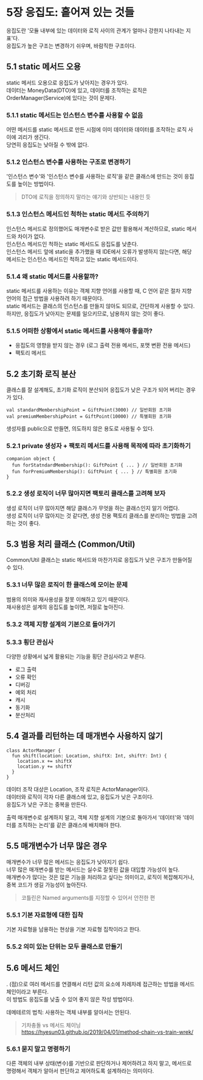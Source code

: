 # 5장 응집도: 흩어져 있는 것들

응집도란 '모듈 내부에 있는 데이터와 로직 사이의 관계가 얼마나 강한지 나타내는 지표'다.  
응집도가 높은 구조는 변경하기 쉬우며, 바람직한 구조이다.  


## 5.1 static 메서드 오용

static 메서드 오용으로 응집도가 낮아지는 경우가 있다.  
데이터는 MoneyData(DTO)에 있고, 데이터를 조작하는 로직은 OrderManager(Service)에 있다는 것이 문제다.  

### 5.1.1 static 메서드는 인스턴스 변수를 사용할 수 없음  

어떤 메서드를 static 메서드로 만든 시점에 이미 데이터와 데이터를 조작하는 로직 사이에 괴리가 생긴다.  
당연히 응집도는 낮아질 수 밖에 없다.  

### 5.1.2 인스턴스 변수를 사용하는 구조로 변경하기

'인스턴스 변수'와 '인스턴스 변수를 사용하는 로직'을 같은 클래스에 만드는 것이 응집도를 높이는 방법이다.  

> DTO에 로직을 정의하지 말라는 얘기와 상반되는 내용인 듯

### 5.1.3 인스턴스 메서드인 척하는 static 메서드 주의하기

인스턴스 메서드로 정의했어도 매개변수로 받은 값만 활용해서 계산하므로, static 메서드와 차이가 없다.  
인스턴스 메서드인 척하는 static 메서드도 응집도를 낮춘다.  
인스턴스 메서드 앞에 static을 추가했을 때 IDE에서 오류가 발생하지 않는다면, 해당 메서드는 인스턴스 메서드인 척하고 있는 static 메서드이다.  

### 5.1.4 왜 static 메서드를 사용할까?

static 메서드를 사용하는 이유는 객체 지향 언어를 사용할 때, C 언어 같은 절차 지향 언어의 접근 방법을 사용하려 하기 때문이다.  
static 메서드는 클래스의 인스턴스를 만들지 않아도 되므로, 간단하게 사용할 수 있다.  
하지만, 응집도가 낮아지는 문제를 일으키므로, 남용하지 않는 것이 좋다.  

### 5.1.5 어떠한 상황에서 static 메서드를 사용해야 좋을까?

- 응집도의 영향을 받지 않는 경우 (로그 출력 전용 메서드,  포맷 변환 전용 메서드)
- 팩토리 메서드


## 5.2 초기화 로직 분산

클래스를 잘 설계해도, 초기화 로직이 분산되어 응집도가 낮은 구조가 되어 버리는 경우가 있다.  

```
val standardMembershipPoint = GiftPoint(3000) // 일반회원 초기화   
val premiumMembershipPoint = GiftPoint(10000) // 특별회원 초기화  
```

생성자를 public으로 만들면, 의도하지 않은 용도로 사용될 수 있다.  

### 5.2.1 private 생성자 + 팩토리 메서드를 사용해 목적에 따라 초기화하기

```
companion object {
  fun forStatndardMembership(): GiftPoint { ... } // 일반회원 초기화  
  fun forPremiumMembership(): GiftPoint { ... } // 특별회원 초기화  
}
```

### 5.2.2 생성 로직이 너무 많아지면 팩토리 클래스를 고려해 보자

생성 로직이 너무 많아지면 해당 클래스가 무엇을 하는 클래스인지 알기 어렵다.  
생성 로직이 너무 많아지는 것 같다면, 생성 전용 팩토리 클래스를 분리하는 방법을 고려하는 것이 좋다.  


## 5.3 범용 처리 클래스 (Common/Util)

Common/Util 클래스는 static 메서드와 마찬가지로 응집도가 낮은 구조가 만들어질 수 있다.  

### 5.3.1 너무 많은 로직이 한 클래스에 모이는 문제

범용의 의미와 재사용성을 잘못 이해하고 있기 때문이다.  
재사용성은 설계의 응집도를 높이면, 저절로 높아진다.  

### 5.3.2 객체 지향 설계의 기본으로 돌아가기

### 5.3.3 횡단 관심사

다양한 상황에서 넓게 활용되는 기능을 횡단 관심사라고 부른다.  
- 로그 출력
- 오류 확인
- 디버깅
- 예외 처리
- 캐시
- 동기화
- 분산처리


## 5.4 결과를 리턴하는 데 매개변수 사용하지 않기

```
class ActorManager {
  fun shift(location: Location, shiftX: Int, shiftY: Int) {
    location.x += shiftX
    location.y += shiftY
  }
}
```

데이터 조작 대상은 Location, 조작 로직은 ActorManager이다.  
데이터와 로직이 각자 다른 클래스에 있고, 응집도가 낮은 구조이다.  
응집도가 낮은 구조는 중복을 만든다.  

출력 매개변수로 설계하지 말고, 객체 지향 설계의 기본으로 돌아가서 '데이터'와 '데이터를 조직하는 논리'를 같은 클래스에 배치해야 한다.  


## 5.5 매개변수가 너무 많은 경우

매개변수가 너무 많은 메서드는 응집도가 낮아지기 쉽다.  
너무 많은 매개변수를 받는 메서드는 실수로 잘못된 값을 대입할 가능성이 높다.  
매개변수가 많다는 것은 많은 기능을 처리하고 싶다는 의미이고, 로직이 복잡해지거나, 중복 코드가 생길 가능성이 높아진다.  

> 코틀린은 Named arguments를 지정할 수 있어서 안전한 편  

### 5.5.1 기본 자료형에 대한 집착

기본 자료형을 남용하는 현상을 기본 자료형 집착이라고 한다.  

### 5.5.2 의미 있는 단위는 모두 클래스로 만들기


## 5.6 메서드 체인

. (점)으로 여러 메서드를 연결해서 리턴 값의 요소에 차례차례 접근하는 방법을 메서드 체인이라고 부른다.  
이 방법도 응집도를 낮출 수 있어 좋지 않은 작성 방법이다.  

데메테르의 법칙: 사용하는 객체 내부를 알아서는 안된다.  

> 기차충돌 vs 메서드 체이닝 https://hyesun03.github.io/2019/04/01/method-chain-vs-train-wrek/

### 5.6.1 묻지 말고 명령하기

다른 객체의 내부 상태(변수)를 기반으로 판단하거나 제어하려고 하지 말고, 메서드로 명령해서 객체가 알아서 판단하고 제어하도록 설계하라는 의미이다.  


